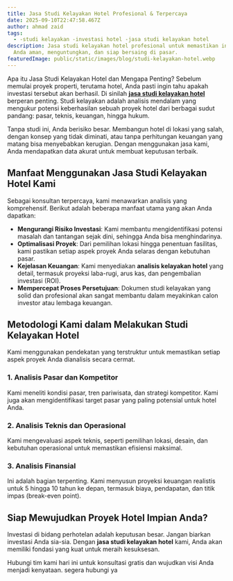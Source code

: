 ```yaml
---
title: Jasa Studi Kelayakan Hotel Profesional & Terpercaya
date: 2025-09-10T22:47:58.467Z
author: ahmad zaid
tags:
  - -studi kelayakan -investasi hotel -jasa studi kelayakan hotel
description: Jasa studi kelayakan hotel profesional untuk memastikan investasi
  Anda aman, menguntungkan, dan siap bersaing di pasar.
featuredImage: public/static/images/blog/studi-kelayakan-hotel.webp
---
```

Apa itu Jasa Studi Kelayakan Hotel dan Mengapa Penting? Sebelum memulai proyek properti, terutama hotel, Anda pasti ingin tahu apakah investasi tersebut akan berhasil. Di sinilah **[jasa studi kelayakan hotel](http://jayakonsultanbisnis.com/)** berperan penting. Studi kelayakan adalah analisis mendalam yang mengukur potensi keberhasilan sebuah proyek hotel dari berbagai sudut pandang: pasar, teknis, keuangan, hingga hukum.

Tanpa studi ini, Anda berisiko besar. Membangun hotel di lokasi yang salah, dengan konsep yang tidak diminati, atau tanpa perhitungan keuangan yang matang bisa menyebabkan kerugian. Dengan menggunakan jasa kami, Anda mendapatkan data akurat untuk membuat keputusan terbaik.

## Manfaat Menggunakan Jasa Studi Kelayakan Hotel Kami

Sebagai konsultan terpercaya, kami menawarkan analisis yang komprehensif. Berikut adalah beberapa manfaat utama yang akan Anda dapatkan:

* **Mengurangi Risiko Investasi**: Kami membantu mengidentifikasi potensi masalah dan tantangan sejak dini, sehingga Anda bisa menghindarinya.
* **Optimalisasi Proyek**: Dari pemilihan lokasi hingga penentuan fasilitas, kami pastikan setiap aspek proyek Anda selaras dengan kebutuhan pasar.
* **Kejelasan Keuangan**: Kami menyediakan **analisis kelayakan hotel** yang detail, termasuk proyeksi laba-rugi, arus kas, dan pengembalian investasi (ROI).
* **Mempercepat Proses Persetujuan**: Dokumen studi kelayakan yang solid dan profesional akan sangat membantu dalam meyakinkan calon investor atau lembaga keuangan.

## Metodologi Kami dalam Melakukan Studi Kelayakan Hotel

Kami menggunakan pendekatan yang terstruktur untuk memastikan setiap aspek proyek Anda dianalisis secara cermat.

### 1. Analisis Pasar dan Kompetitor

Kami meneliti kondisi pasar, tren pariwisata, dan strategi kompetitor. Kami juga akan mengidentifikasi target pasar yang paling potensial untuk hotel Anda.

### 2. Analisis Teknis dan Operasional

Kami mengevaluasi aspek teknis, seperti pemilihan lokasi, desain, dan kebutuhan operasional untuk memastikan efisiensi maksimal.

### 3. Analisis Finansial

Ini adalah bagian terpenting. Kami menyusun proyeksi keuangan realistis untuk 5 hingga 10 tahun ke depan, termasuk biaya, pendapatan, dan titik impas (break-even point).

## Siap Mewujudkan Proyek Hotel Impian Anda?

Investasi di bidang perhotelan adalah keputusan besar. Jangan biarkan investasi Anda sia-sia. Dengan **jasa studi kelayakan hotel** kami, Anda akan memiliki fondasi yang kuat untuk meraih kesuksesan.

Hubungi tim kami hari ini untuk konsultasi gratis dan wujudkan visi Anda menjadi kenyataan. segera hubungi ya
